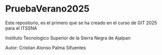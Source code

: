 # PruebaVerano2025
Este repositorio, es el primero que se ha creado en el curso de GIT 2025 para el ITSSNA

Instituto Tecnologico Superior de la Sierra Negra de Ajalpan

Autor: Cristian Alonso Palma Sifuentes
